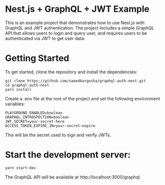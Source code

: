 # Nest.js + GraphQL + JWT Example

This is an example project that demonstrates how to use Nest.js with GraphQL and JWT authentication. The project includes a simple GraphQL API that allows users to login and query user, and requires users to be authenticated via JWT to get user data.

# Getting Started

To get started, clone the repository and install the dependencies:

```
git clone https://github.com/saeedkargosha/graphql-auth-nest.git
cd graphql-auth-nest
yarn install
```

Create a .env file at the root of the project and set the following environment variables:

```
PLAYGROUND_ENABLED=boolean
GRAPHQL_INTROSPECTION=boolean
JWT_SECRET=your-secret-here
ACCESS_TOKEN_EXPIRE_IN=your-secret-expire
```

This will be the secret used to sign and verify JWTs.

# Start the development server:

```
yarn start:dev
```

The GraphQL API will be available at http://localhost:3000/graphql.
